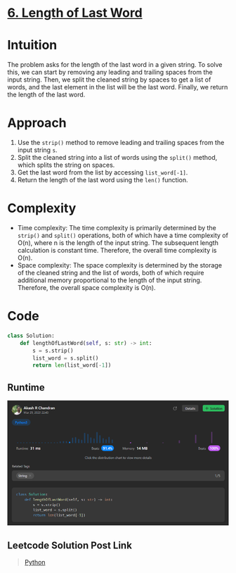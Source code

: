 # [6. Length of Last Word](https://leetcode.com/problems/length-of-last-word/)

# Intuition
The problem asks for the length of the last word in a given string. To solve this, we can start by removing any leading and trailing spaces from the input string. Then, we split the cleaned string by spaces to get a list of words, and the last element in the list will be the last word. Finally, we return the length of the last word.

# Approach
1. Use the `strip()` method to remove leading and trailing spaces from the input string `s`.
2. Split the cleaned string into a list of words using the `split()` method, which splits the string on spaces.
3. Get the last word from the list by accessing `list_word[-1]`.
4. Return the length of the last word using the `len()` function.

# Complexity
- Time complexity: The time complexity is primarily determined by the `strip()` and `split()` operations, both of which have a time complexity of O(n), where n is the length of the input string. The subsequent length calculation is constant time. Therefore, the overall time complexity is O(n).
- Space complexity: The space complexity is determined by the storage of the cleaned string and the list of words, both of which require additional memory proportional to the length of the input string. Therefore, the overall space complexity is O(n).

# Code
```python
class Solution:
    def lengthOfLastWord(self, s: str) -> int:
        s = s.strip()
        list_word = s.split()
        return len(list_word[-1])
```

## Runtime
![Solution](image.png)


## Leetcode Solution Post Link
> [Python](https://leetcode.com/problems/length-of-last-word/solutions/4222851/easy-python-solution-beats-91-4/)